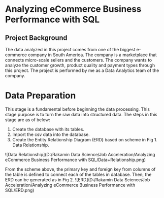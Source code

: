 # Analyzing eCommerce Business Performance with SQL
## Project Background
The data analyzed in this project comes from one of the biggest e-commerce company in South America. The company is a marketplace that connects micro-scale sellers and the customers. The company wants to analyze the customer growth, product quality and payment types through this project. The project is performed by me as a Data Analytics team of the company.

# Data Preparation
This stage is a fundamental before beginning the data processing. This stage purpose is to turn the raw data into structured data. The steps in this stage are as of below:
1. Create the database with its tables.
2. Import the csv data into the database.
3. Create the Entity Relationship Diagram (ERD) based on scheme in Fig 1. Data Relationship.

![Data Relationship](D:/Rakamin Data Science/Job Acceleration/Analyzing eCommerce Business Performance with SQL/Data+Relationship.png)

From the scheme above, the primary key and foreign key from columns of the table is defined to connect each of the tables in database. Then, the ERD can be generated as in Fig 2. 
![ERD](D:/Rakamin Data Science/Job Acceleration/Analyzing eCommerce Business Performance with SQL/ERD.png)